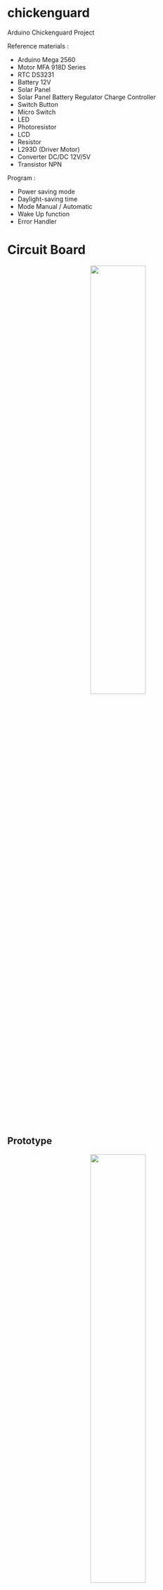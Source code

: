 # chickenguard
Arduino Chickenguard Project

Reference materials :
- Arduino Mega 2560
- Motor MFA 918D Series
- RTC DS3231
- Battery 12V
- Solar Panel
- Solar Panel Battery Regulator Charge Controller
- Switch Button
- Micro Switch
- LED
- Photoresistor
- LCD
- Resistor
- L293D (Driver Motor)
- Converter DC/DC 12V/5V
- Transistor NPN

Program :
  - Power saving mode
  - Daylight-saving time
  - Mode Manual / Automatic
  - Wake Up function
  - Error Handler

# Circuit Board 
<p align="center">
  <img src="https://github.com/vhuynen/chickenguard/blob/master/Pictures/Circuit%20board.jpg" width="50%">
</p>

## Prototype
<p align="center">
  <img src="https://github.com/vhuynen/chickenguard/blob/master/Pictures/Prototype.jpg" width="50%">
</p>

## Photoresistor
<p align="center">
  <img src="https://github.com/vhuynen/chickenguard/blob/master/Pictures/Photoresistor.jpg" width="50%">
</p>

## Dashboard
<p align="center">
  <img src="https://github.com/vhuynen/chickenguard/blob/master/Pictures/Dashboard.jpg" width="50%">
</p>

## Cover 
<p align="center">
  <img src="https://github.com/vhuynen/chickenguard/blob/master/Pictures/Cover.jpg" width="50%">
</p>
